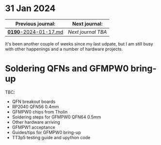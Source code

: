 # 31 Jan 2024

| Previous journal: | Next journal: |
|-|-|
| [**0190**-2024-01-17.md](./0190-2024-01-17.md) | *Next journal TBA* |

It's been another couple of weeks since my last udpate, but I am still busy with other happenings and a number of hardware projects.


# Soldering QFNs and GFMPW0 bring-up

TBC:
*   QFN breakout boards
*   RP2040 QFN56 0.4mm
*   GFMPW0 chips from Tholin
*   Soldering steps for GFMPW0 QFN64 0.5mm
*   Other hardware arriving
*   GFMPW1 acceptance
*   Guides/tips for GFMPW0 bring-up
*   TT3p5 testing guide and upython code
